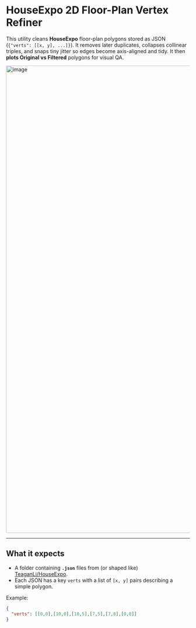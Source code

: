 # HouseExpo 2D Floor-Plan Vertex Refiner

This utility cleans **HouseExpo** floor-plan polygons stored as JSON (`{"verts": [[x, y], ...]}`).
It removes later duplicates, collapses collinear triples, and snaps tiny jitter so edges become
axis-aligned and tidy. It then **plots Original vs Filtered** polygons for visual QA.

<img width="1901" height="1280" alt="image" src="https://github.com/user-attachments/assets/88760ff7-0d2f-449b-812e-010b05c58b7e" />

---

## What it expects

- A folder containing **`.json`** files from (or shaped like) [TeaganLi/HouseExpo](https://github.com/TeaganLi/HouseExpo).
- Each JSON has a key `verts` with a list of `[x, y]` pairs describing a simple polygon.

Example:

```json
{
  "verts": [[0,0],[10,0],[10,5],[7,5],[7,8],[0,8]]
}
```

